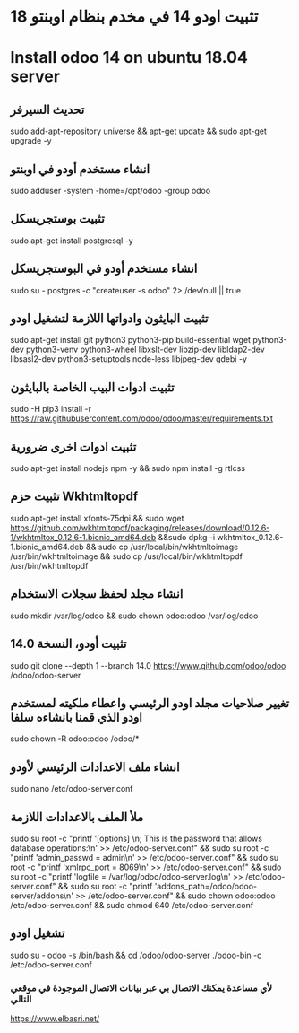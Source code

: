 # تثبيت اودو 14 في مخدم بنظام اوبنتو 18
# Install odoo 14 on ubuntu 18.04 server

##  تحديث السيرفر                   
sudo add-apt-repository universe && apt-get update && sudo apt-get upgrade -y 

##  انشاء مستخدم أودو في اوبنتو                      
sudo adduser -system -home=/opt/odoo -group odoo 

##  تثبيت بوستجريسكل
sudo apt-get install postgresql -y 
                    
##  انشاء مستخدم أودو في البوستجريسكل
sudo su - postgres -c "createuser -s odoo" 2> /dev/null || true 
                    
##  تثبيت البايثون وادواتها اللازمة لتشغيل اودو
sudo apt-get install git python3 python3-pip build-essential wget python3-dev python3-venv python3-wheel libxslt-dev libzip-dev libldap2-dev libsasl2-dev python3-setuptools node-less libjpeg-dev gdebi -y
                    
##  تثبيت ادوات البيب الخاصة بالبايثون
sudo -H pip3 install -r https://raw.githubusercontent.com/odoo/odoo/master/requirements.txt 
                    
##  تثبيت ادوات اخرى ضرورية                  
sudo apt-get install nodejs npm -y && sudo npm install -g rtlcss 

##  تثبيت حزم Wkhtmltopdf
sudo apt-get install xfonts-75dpi && sudo wget https://github.com/wkhtmltopdf/packaging/releases/download/0.12.6-1/wkhtmltox_0.12.6-1.bionic_amd64.deb &&sudo dpkg -i wkhtmltox_0.12.6-1.bionic_amd64.deb && sudo cp /usr/local/bin/wkhtmltoimage /usr/bin/wkhtmltoimage && sudo cp /usr/local/bin/wkhtmltopdf /usr/bin/wkhtmltopdf
                    
##  انشاء مجلد لحفظ سجلات الاستخدام
sudo mkdir /var/log/odoo && sudo chown odoo:odoo /var/log/odoo
                    
##  تثبيت أودو، النسخة 14.0
sudo git clone --depth 1 --branch 14.0 https://www.github.com/odoo/odoo /odoo/odoo-server
                    

##  تغيير صلاحيات مجلد اودو الرئيسي واعطاء ملكيته لمستخدم اودو الذي قمنا بانشاءه سلفا
sudo chown -R odoo:odoo /odoo/*
                    
##  انشاء ملف الاعدادات الرئيسي لأودو
sudo nano /etc/odoo-server.conf
##  ملأ الملف بالاعدادات اللازمة
sudo su root -c "printf '[options] \n; This is the password that allows database operations:\n' >> /etc/odoo-server.conf" && sudo su root -c "printf 'admin_passwd = admin\n' >> /etc/odoo-server.conf" && sudo su root -c "printf 'xmlrpc_port = 8069\n' >> /etc/odoo-server.conf" && sudo su root -c "printf 'logfile = /var/log/odoo/odoo-server.log\n' >> /etc/odoo-server.conf" && sudo su root -c "printf 'addons_path=/odoo/odoo-server/addons\n' >> /etc/odoo-server.conf" && sudo chown odoo:odoo /etc/odoo-server.conf && sudo chmod 640 /etc/odoo-server.conf 
                    

##  تشغيل اودو
sudo su - odoo -s /bin/bash && cd /odoo/odoo-server
./odoo-bin -c /etc/odoo-server.conf                    



###  لأي مساعدة يمكنك الاتصال بي عبر بيانات الاتصال الموجودة في موقعي التالي
https://www.elbasri.net/
                    
